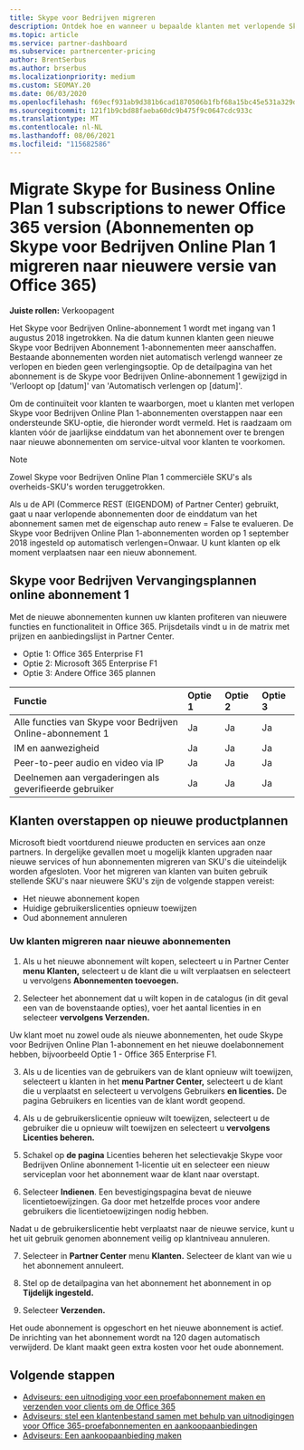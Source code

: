 ```yaml
---
title: Skype voor Bedrijven migreren
description: Ontdek hoe en wanneer u bepaalde klanten met verlopende Skype voor Bedrijven Online-abonnement 1 migreert naar nieuwe Office 365 versies.
ms.topic: article
ms.service: partner-dashboard
ms.subservice: partnercenter-pricing
author: BrentSerbus
ms.author: brserbus
ms.localizationpriority: medium
ms.custom: SEOMAY.20
ms.date: 06/03/2020
ms.openlocfilehash: f69ecf931ab9d381b6cad1870506b1fbf68a15bc45e531a329d3171dee18b596
ms.sourcegitcommit: 121f1b9cbd88faeba60dc9b475f9c0647cdc933c
ms.translationtype: MT
ms.contentlocale: nl-NL
ms.lasthandoff: 08/06/2021
ms.locfileid: "115682586"
---
```

# <a name="migrate-skype-for-business-online-plan-1-subscriptions-to-newer-office-365-versions"></a>Migrate Skype for Business Online Plan 1 subscriptions to newer Office 365 version (Abonnementen op Skype voor Bedrijven Online Plan 1 migreren naar nieuwere versie van Office 365)

**Juiste rollen:** Verkoopagent

Het Skype voor Bedrijven Online-abonnement 1 wordt met ingang van 1 augustus 2018 ingetrokken. Na die datum kunnen klanten geen nieuwe Skype voor Bedrijven Abonnement 1-abonnementen meer aanschaffen. Bestaande abonnementen worden niet automatisch verlengd wanneer ze verlopen en bieden geen verlengingsoptie. Op de detailpagina van het abonnement is de Skype voor Bedrijven Online-abonnement 1 gewijzigd in 'Verloopt op [datum]' van 'Automatisch verlengen op [datum]'.  

Om de continuïteit voor klanten te waarborgen, moet u klanten met verlopen Skype voor Bedrijven Online Plan 1-abonnementen overstappen naar een ondersteunde SKU-optie, die hieronder wordt vermeld. Het is raadzaam om klanten vóór de jaarlijkse einddatum van het abonnement over te brengen naar nieuwe abonnementen om service-uitval voor klanten te voorkomen. 

>[!NOTE]
>Zowel Skype voor Bedrijven Online Plan 1 commerciële SKU's als overheids-SKU's worden teruggetrokken.

Als u de API (Commerce REST (EIGENDOM) of Partner Center) gebruikt, gaat u naar verlopende abonnementen door de einddatum van het abonnement samen met de eigenschap auto renew = False te evalueren. De Skype voor Bedrijven Online Plan 1-abonnementen worden op 1 september 2018 ingesteld op automatisch verlengen=Onwaar. U kunt klanten op elk moment verplaatsen naar een nieuw abonnement. 

## <a name="skype-for-business-online-plan-1-replacement-plans"></a>Skype voor Bedrijven Vervangingsplannen online abonnement 1

Met de nieuwe abonnementen kunnen uw klanten profiteren van nieuwere functies en functionaliteit in Office 365. Prijsdetails vindt u in de matrix met prijzen en aanbiedingslijst in Partner Center. 

- Optie 1: Office 365 Enterprise F1
- Optie 2: Microsoft 365 Enterprise F1
- Optie 3: Andere Office 365 plannen

|**Functie**    |**Optie 1**   |**Optie 2**   |**Optie 3**   |
|:-----------------|:-----------------|:-------------|:------------|
|Alle functies van Skype voor Bedrijven Online-abonnement 1|Ja   |Ja   |Ja   |
|IM en aanwezigheid |Ja   |Ja   |Ja   |
|Peer-to-peer audio en video via IP|Ja   |Ja   |Ja   
|Deelnemen aan vergaderingen als geverifieerde gebruiker| Ja   |Ja   |Ja   |

## <a name="transition-customers-to-new-product-plans"></a>Klanten overstappen op nieuwe productplannen

Microsoft biedt voortdurend nieuwe producten en services aan onze partners. In dergelijke gevallen moet u mogelijk klanten upgraden naar nieuwe services of hun abonnementen migreren van SKU's die uiteindelijk worden afgesloten. Voor het migreren van klanten van buiten gebruik stellende SKU's naar nieuwere SKU's zijn de volgende stappen vereist:

- Het nieuwe abonnement kopen
- Huidige gebruikerslicenties opnieuw toewijzen
- Oud abonnement annuleren

### <a name="migrate-your-customers-to-new-plans"></a>Uw klanten migreren naar nieuwe abonnementen

1. Als u het nieuwe abonnement wilt kopen, selecteert u in Partner Center **menu** **Klanten,** selecteert u de klant die u wilt verplaatsen en selecteert u vervolgens **Abonnementen toevoegen.**

2. Selecteer het abonnement dat u wilt kopen in de catalogus (in dit geval een van de bovenstaande opties), voer het aantal licenties in en selecteer **vervolgens Verzenden.** 

Uw klant moet nu zowel oude als nieuwe abonnementen, het oude Skype voor Bedrijven Online Plan 1-abonnement en het nieuwe doelabonnement hebben, bijvoorbeeld Optie 1 - Office 365 Enterprise F1.

3. Als u de licenties van de gebruikers van de klant opnieuw wilt toewijzen, selecteert u klanten in het **menu Partner Center,** selecteert u de klant die u verplaatst en selecteert u vervolgens Gebruikers **en licenties.** De pagina Gebruikers en licenties van de klant wordt geopend.

4. Als u de gebruikerslicentie opnieuw wilt toewijzen, selecteert u de gebruiker die u opnieuw wilt toewijzen en selecteert u **vervolgens Licenties beheren.**

5. Schakel op **de pagina** Licenties beheren het selectievakje Skype voor Bedrijven Online abonnement 1-licentie uit en selecteer een nieuw serviceplan voor het abonnement waar de klant naar overstapt.

6. Selecteer **Indienen**. Een bevestigingspagina bevat de nieuwe licentietoewijzingen. Ga door met hetzelfde proces voor andere gebruikers die licentietoewijzingen nodig hebben.

Nadat u de gebruikerslicentie hebt verplaatst naar de nieuwe service, kunt u het uit gebruik genomen abonnement veilig op klantniveau annuleren.

7. Selecteer in **Partner Center** menu **Klanten.** Selecteer de klant van wie u het abonnement annuleert.

8. Stel op de detailpagina van het abonnement het abonnement in op **Tijdelijk ingesteld.**

9. Selecteer **Verzenden.**

Het oude abonnement is opgeschort en het nieuwe abonnement is actief. De inrichting van het abonnement wordt na 120 dagen automatisch verwijderd. De klant maakt geen extra kosten voor het oude abonnement.

## <a name="next-steps"></a>Volgende stappen

- [Adviseurs: een uitnodiging voor een proefabonnement maken en verzenden voor clients om de Office 365](advisors-create-a-trial-invitation.md)
- [Adviseurs: stel een klantenbestand samen met behulp van uitnodigingen voor Office 365-proefabonnementen en aankoopaanbiedingen](advisors-build-your-business.md)
- [Adviseurs: Een aankoopaanbieding maken](advisor-create-a-purchase-offer.md)
